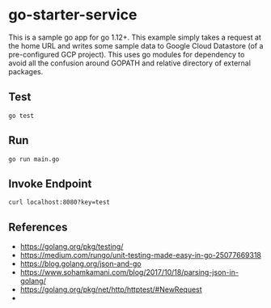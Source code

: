 # go-starter-service
This is a sample go app for go 1.12+. This example simply takes a request at the home URL and writes some sample data to Google Cloud Datastore (of a pre-configured GCP project).
This uses go modules for dependency to avoid all the confusion around GOPATH and relative directory of external packages.


## Test
```
go test
```

## Run
```
go run main.go
```

## Invoke Endpoint
```
curl localhost:8080?key=test
```

## References 
* https://golang.org/pkg/testing/
* https://medium.com/rungo/unit-testing-made-easy-in-go-25077669318
* https://blog.golang.org/json-and-go
* https://www.sohamkamani.com/blog/2017/10/18/parsing-json-in-golang/
* https://golang.org/pkg/net/http/httptest/#NewRequest
*
